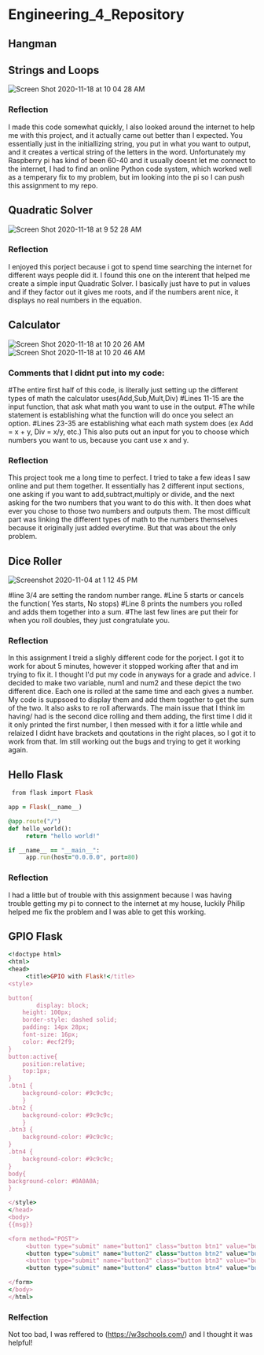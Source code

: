# Engineering_4_Repository

## Hangman 







## Strings and Loops

![Screen Shot 2020-11-18 at 10 04 28 AM](https://user-images.githubusercontent.com/54447117/99547455-8ee9ac80-2985-11eb-82a6-ca1e817c1e4d.png)

### Reflection
I made this code somewhat quickly, I also looked around the internet to help me with this project, and it actually came out better than I expected. You essentially just in the initiallizing string, you put in what you want to output, and it creates a vertical string of the letters in the word. Unfortunately my Raspberry pi has kind of been 60-40 and it usually doesnt let me connect to the internet, I had to find an online Python code system, which worked well as a temperary fix to my problem, but im looking into the pi so I can push this assignment to my repo. 

## Quadratic Solver

![Screen Shot 2020-11-18 at 9 52 28 AM](https://user-images.githubusercontent.com/54447117/99545915-da9b5680-2983-11eb-85d5-40244cf35354.png)

### Reflection
I enjoyed this porject because i got to spend time searching the internet for different ways people did it. I found this one on the interent that helped me create a simple input Quadratic Solver. I basically just have to put in values and if they factor out it gives me roots, and if the numbers arent nice, it displays no real numbers in the equation. 

## Calculator

![Screen Shot 2020-11-18 at 10 20 26 AM](https://user-images.githubusercontent.com/54447117/99549574-cc4f3980-2987-11eb-90b5-d05e45715e2b.png)
![Screen Shot 2020-11-18 at 10 20 46 AM](https://user-images.githubusercontent.com/54447117/99549632-dcffaf80-2987-11eb-8200-ffe5484810ce.png)

### Comments that I didnt put into my code:
#The entire first half of this code, is literally just setting up the different types of math the calculator uses(Add,Sub,Mult,Div)
#Lines 11-15 are the input function, that ask what math you want to use in the output. 
#The while statement is establishing what the function will do once you select an option.
#Lines 23-35 are establishing what each math system does (ex Add = x + y, Div = x/y, etc.) This also puts out an input for you to choose which numbers you want to us, because you cant use x and y.
### Reflection
This project took me a long time to perfect. I tried to take a few ideas I saw online and put them together. It essentially has 2 different input sections, one asking if you want to add,subtract,multiply or divide, and the next asking for the two numbers that you want to do this with. It then does what ever you chose to those two numbers and outputs them. The most difficult part was linking the different types of math to the numbers themselves because it originally just added everytime. But that was about the only problem. 

## Dice Roller

![Screenshot 2020-11-04 at 1 12 45 PM](https://user-images.githubusercontent.com/54447117/98152380-a3b34400-1e9f-11eb-8707-5db74a5e6b42.png)

#line 3/4 are setting the random number range.
#Line 5 starts or cancels the function( Yes starts, No stops)
#Line 8 prints the numbers you rolled and adds them together into a sum.
#The last few lines are put their for when you roll doubles, they just congratulate you. 
        
### Reflection 
In this assignment I treid a slighly different code for the porject. I got it to work for about 5 minutes, however it stopped working after that and im trying to fix it. I thought I'd put my code in anyways for a grade and advice. I decided to make two variable, num1 and num2 and these depict the two different dice. Each one is rolled at the same time and each gives a number. My code is suppsoed to display them and add them together to get the sum of the two. It also asks to re roll afterwards. The main issue that I think im having/ had is the second dice rolling and them adding, the first time I did it it only printed the first number, I then messed with it for a little while and relaized I didnt have brackets and qoutations in the right places, so I got it to work from that. Im still working out the bugs and trying to get it working again. 


## Hello Flask

``` ruby
 from flask import Flask

app = Flask(__name__)

@app.route("/")
def hello_world():
     return "hello world!"

if __name__ == "__main__":
     app.run(host="0.0.0.0", port=80)
```

### Reflection 
I had a little but of trouble with this assignment because I was having trouble getting my pi to connect to the internet at my house, luckily Philip helped me fix the problem and I was able to get this working. 


## GPIO Flask

``` ruby
<!doctype html>
<html>
<head>
     <title>GPIO with Flask!</title>
<style>

button{
	    display: block;
	height: 100px;
	border-style: dashed solid;
	padding: 14px 28px;
	font-size: 16px;
	color: #ecf2f9;
}
button:active{
	position:relative;
	top:1px;
}
.btn1 {
	background-color: #9c9c9c; 
	} 
.btn2 {
	background-color: #9c9c9c;
	}
.btn3 {
	background-color: #9c9c9c;
}
.btn4 {
	background-color: #9c9c9c;
}
body{
background-color: #0A0A0A;
}

</style>
</head>
<body>
{{msg}}

<form method="POST">
     <button type="submit" name="button1" class="button btn1" value="button1">LED 1 On</button>
     <button type="submit" name="button2" class="button btn2" value="button2">LED 1 Off</button>
     <button type="submit" name="button3" class="button btn3" value="button3">LED 2 On</button>
     <button type="submit" name="button4" class="button btn4" value="button4">LED 2 Off</button>

</form>
</body>
</html>
```

### Relfection
Not too bad, I was reffered to (https://w3schools.com/) and I thought it was helpful!
